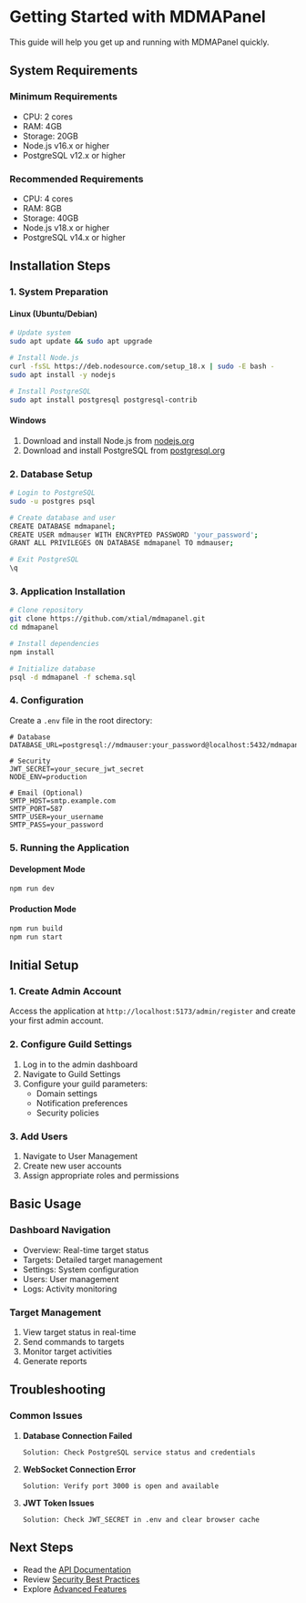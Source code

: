 # Getting Started with MDMAPanel

This guide will help you get up and running with MDMAPanel quickly.

## System Requirements

### Minimum Requirements
- CPU: 2 cores
- RAM: 4GB
- Storage: 20GB
- Node.js v16.x or higher
- PostgreSQL v12.x or higher

### Recommended Requirements
- CPU: 4 cores
- RAM: 8GB
- Storage: 40GB
- Node.js v18.x or higher
- PostgreSQL v14.x or higher

## Installation Steps

### 1. System Preparation

#### Linux (Ubuntu/Debian)
```bash
# Update system
sudo apt update && sudo apt upgrade

# Install Node.js
curl -fsSL https://deb.nodesource.com/setup_18.x | sudo -E bash -
sudo apt install -y nodejs

# Install PostgreSQL
sudo apt install postgresql postgresql-contrib
```

#### Windows
1. Download and install Node.js from [nodejs.org](https://nodejs.org/)
2. Download and install PostgreSQL from [postgresql.org](https://www.postgresql.org/)

### 2. Database Setup

```bash
# Login to PostgreSQL
sudo -u postgres psql

# Create database and user
CREATE DATABASE mdmapanel;
CREATE USER mdmauser WITH ENCRYPTED PASSWORD 'your_password';
GRANT ALL PRIVILEGES ON DATABASE mdmapanel TO mdmauser;

# Exit PostgreSQL
\q
```

### 3. Application Installation

```bash
# Clone repository
git clone https://github.com/xtial/mdmapanel.git
cd mdmapanel

# Install dependencies
npm install

# Initialize database
psql -d mdmapanel -f schema.sql
```

### 4. Configuration

Create a `.env` file in the root directory:
```env
# Database
DATABASE_URL=postgresql://mdmauser:your_password@localhost:5432/mdmapanel

# Security
JWT_SECRET=your_secure_jwt_secret
NODE_ENV=production

# Email (Optional)
SMTP_HOST=smtp.example.com
SMTP_PORT=587
SMTP_USER=your_username
SMTP_PASS=your_password
```

### 5. Running the Application

#### Development Mode
```bash
npm run dev
```

#### Production Mode
```bash
npm run build
npm run start
```

## Initial Setup

### 1. Create Admin Account
Access the application at `http://localhost:5173/admin/register` and create your first admin account.

### 2. Configure Guild Settings
1. Log in to the admin dashboard
2. Navigate to Guild Settings
3. Configure your guild parameters:
   - Domain settings
   - Notification preferences
   - Security policies

### 3. Add Users
1. Navigate to User Management
2. Create new user accounts
3. Assign appropriate roles and permissions

## Basic Usage

### Dashboard Navigation
- Overview: Real-time target status
- Targets: Detailed target management
- Settings: System configuration
- Users: User management
- Logs: Activity monitoring

### Target Management
1. View target status in real-time
2. Send commands to targets
3. Monitor target activities
4. Generate reports

## Troubleshooting

### Common Issues

1. **Database Connection Failed**
   ```
   Solution: Check PostgreSQL service status and credentials
   ```

2. **WebSocket Connection Error**
   ```
   Solution: Verify port 3000 is open and available
   ```

3. **JWT Token Issues**
   ```
   Solution: Check JWT_SECRET in .env and clear browser cache
   ```

## Next Steps

- Read the [API Documentation](api.md)
- Review [Security Best Practices](security.md)
- Explore [Advanced Features](advanced-features.md)